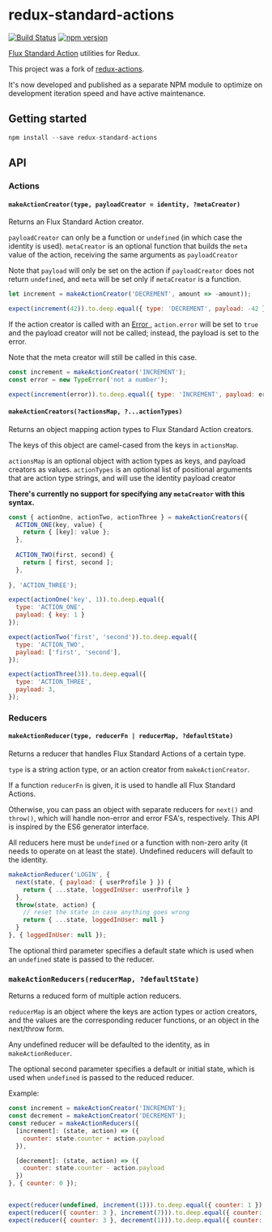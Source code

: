 redux-standard-actions
======================

[![Build Status](https://travis-ci.org/yangmillstheory/redux-standard-actions.svg?branch=master)](https://travis-ci.org/yangmillstheory/redux-standard-actions)
[![npm version](https://img.shields.io/npm/v/redux-standard-actions.svg?style=shield)](https://www.npmjs.com/package/redux-standard-actions)

[Flux Standard Action](https://github.com/acdlite/flux-standard-action) utilities for Redux.

This project was a fork of [redux-actions](https://github.com/acdlite/redux-actions). 

It's now developed and published as a separate NPM module to optimize on development iteration speed and have active maintenance.

## Getting started 

```js
npm install --save redux-standard-actions
```

## API

### Actions

#### `makeActionCreator(type, payloadCreator = identity, ?metaCreator)`

Returns an Flux Standard Action creator. 

`payloadCreator` can only be a function or `undefined` (in which case the identity is used). `metaCreator` is an optional function that builds the `meta` value of the action, receiving the same arguments as `payloadCreator`
 
Note that `payload` will only be set on the action if `payloadCreator` does not return `undefined`, and `meta` will be set only if `metaCreator` is a function. 


```js
let increment = makeActionCreator('DECREMENT', amount => -amount));

expect(increment(42)).to.deep.equal({ type: 'DECREMENT', payload: -42 });
```

If the action creator is called with an [Error ](https://developer.mozilla.org/docs/Web/JavaScript/Reference/Global_Objects/Error), `action.error` will be set to `true` and the payload creator will not be called; instead, the payload is set to the error. 

Note that the meta creator will still be called in this case.


```js
const increment = makeActionCreator('INCREMENT');
const error = new TypeError('not a number');

expect(increment(error)).to.deep.equal({ type: 'INCREMENT', payload: error, error: true });
```


#### `makeActionCreators(?actionsMap, ?...actionTypes)`

Returns an object mapping action types to Flux Standard Action creators. 

The keys of this object are camel-cased from the keys in `actionsMap`.

`actionsMap` is an optional object with action types as keys, and payload creators as values. `actionTypes` is an optional list of positional arguments that are action type strings, and will use the identity payload creator
 
**There's currently no support for specifying any `metaCreator` with this syntax.**

```js
const { actionOne, actionTwo, actionThree } = makeActionCreators({
  ACTION_ONE(key, value) {
    return { [key]: value };
  },
  
  ACTION_TWO(first, second) {
    return [ first, second ];
  },
  
}, 'ACTION_THREE');

expect(actionOne('key', 1)).to.deep.equal({
  type: 'ACTION_ONE',
  payload: { key: 1 }
});

expect(actionTwo('first', 'second')).to.deep.equal({
  type: 'ACTION_TWO',
  payload: ['first', 'second'],
});

expect(actionThree(3)).to.deep.equal({
  type: 'ACTION_THREE',
  payload: 3,
});
```


### Reducers

#### `makeActionReducer(type, reducerFn | reducerMap, ?defaultState)`

Returns a reducer that handles Flux Standard Actions of a certain type.

`type` is a string action type, or an action creator from `makeActionCreator`.

If a function `reducerFn` is given, it is used to handle all Flux Standard Actions.

Otherwise, you can pass an object with separate reducers for `next()` and `throw()`, which will handle non-error and error FSA's, respectively. This API is inspired by the ES6 generator interface.

All reducers here must be `undefined` or a function with non-zero arity (it needs to operate on at least the state). Undefined reducers will default to the identity.

```js
makeActionReducer('LOGIN', {
  next(state, { payload: { userProfile } }) {
    return { ...state, loggedInUser: userProfile }
  },
  throw(state, action) {
    // reset the state in case anything goes wrong
    return { ...state, loggedInUser: null }
  }
}, { loggedInUser: null });
```

The optional third parameter specifies a default state which is used when an `undefined` state is passed to the reducer.

### `makeActionReducers(reducerMap, ?defaultState)`

Returns a reduced form of multiple action reducers. 

`reducerMap` is an object where the keys are action types or action creators, and the values are the corresponding reducer functions, or an object in the next/throw form. 

Any undefined reducer will be defaulted to the identity, as in `makeActionReducer`.

The optional second parameter specifies a default or initial state, which is used when `undefined` is passed to the reduced reducer.

Example:

```js
const increment = makeActionCreator('INCREMENT');
const decrement = makeActionCreator('DECREMENT');
const reducer = makeActionReducers({
  [increment]: (state, action) => ({
    counter: state.counter + action.payload
  }),

  [decrement]: (state, action) => ({
    counter: state.counter - action.payload
  })
}, { counter: 0 });


expect(reducer(undefined, increment(1))).to.deep.equal({ counter: 1 })
expect(reducer({ counter: 3 }, increment(7))).to.deep.equal({ counter: 10 })
expect(reducer({ counter: 3 }, decrement(1))).to.deep.equal({ counter: 2 })
```
